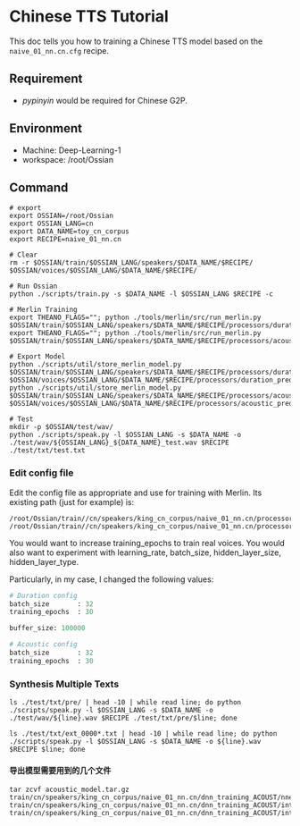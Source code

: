 # Chinese TTS Tutorial

This doc tells you how to training a Chinese TTS model based on the `naive_01_nn.cn.cfg` recipe.

## Requirement

* *pypinyin* would be required for Chinese G2P.

## Environment

* Machine: Deep-Learning-1
* workspace: /root/Ossian

## Command

```shell
# export
export OSSIAN=/root/Ossian
export OSSIAN_LANG=cn
export DATA_NAME=toy_cn_corpus
export RECIPE=naive_01_nn.cn

# Clear
rm -r $OSSIAN/train/$OSSIAN_LANG/speakers/$DATA_NAME/$RECIPE/  $OSSIAN/voices/$OSSIAN_LANG/$DATA_NAME/$RECIPE/

# Run Ossian
python ./scripts/train.py -s $DATA_NAME -l $OSSIAN_LANG $RECIPE -c

# Merlin Training
export THEANO_FLAGS=""; python ./tools/merlin/src/run_merlin.py $OSSIAN/train/$OSSIAN_LANG/speakers/$DATA_NAME/$RECIPE/processors/duration_predictor/config.cfg
export THEANO_FLAGS=""; python ./tools/merlin/src/run_merlin.py $OSSIAN/train/$OSSIAN_LANG/speakers/$DATA_NAME/$RECIPE/processors/acoustic_predictor/config.cfg

# Export Model
python ./scripts/util/store_merlin_model.py $OSSIAN/train/$OSSIAN_LANG/speakers/$DATA_NAME/$RECIPE/processors/duration_predictor/config.cfg $OSSIAN/voices/$OSSIAN_LANG/$DATA_NAME/$RECIPE/processors/duration_predictor
python ./scripts/util/store_merlin_model.py $OSSIAN/train/$OSSIAN_LANG/speakers/$DATA_NAME/$RECIPE/processors/acoustic_predictor/config.cfg $OSSIAN/voices/$OSSIAN_LANG/$DATA_NAME/$RECIPE/processors/acoustic_predictor

# Test
mkdir -p $OSSIAN/test/wav/
python ./scripts/speak.py -l $OSSIAN_LANG -s $DATA_NAME -o ./test/wav/${OSSIAN_LANG}_${DATA_NAME}_test.wav $RECIPE ./test/txt/test.txt
```

### Edit config file

Edit the config file as appropriate and use for training with Merlin. Its existing path (just for example) is: 

```shell
/root/Ossian/train//cn/speakers/king_cn_corpus/naive_01_nn.cn/processors/duration_predictor/config.cfg
/root/Ossian/train//cn/speakers/king_cn_corpus/naive_01_nn.cn/processors/acoustic_predictor/config.cfg
```

You would want to increase training_epochs to train real voices. You would also want to experiment with learning_rate, batch_size, hidden_layer_size, hidden_layer_type. 

Particularly, in my case, I changed the following values:

```python
# Duration config
batch_size       : 32
training_epochs  : 30

buffer_size: 100000

# Acoustic config
batch_size       : 32
training_epochs  : 30
```

### Synthesis Multiple Texts

```shell
ls ./test/txt/pre/ | head -10 | while read line; do python ./scripts/speak.py -l $OSSIAN_LANG -s $DATA_NAME -o ./test/wav/${line}.wav $RECIPE ./test/txt/pre/$line; done

ls ./test/txt/ext_0000*.txt | head -10 | while read line; do python ./scripts/speak.py -l $OSSIAN_LANG -s $DATA_NAME -o ${line}.wav $RECIPE $line; done
```
#### 导出模型需要用到的几个文件

```
tar zcvf acoustic_model.tar.gz train/cn/speakers/king_cn_corpus/naive_01_nn.cn/dnn_training_ACOUST/nnets_model/feed_forward_6_tanh.model train/cn/speakers/king_cn_corpus/naive_01_nn.cn/dnn_training_ACOUST/inter_module/norm_info__mgc_lf0_vuv_bap_187_MVN.dat train/cn/speakers/king_cn_corpus/naive_01_nn.cn/dnn_training_ACOUST/inter_module/label_norm_HTS_6125.dat
```

